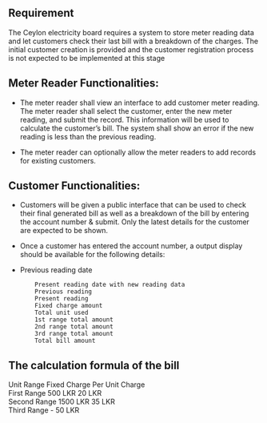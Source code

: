 ## Requirement
The Ceylon electricity board requires a system to store meter reading data and let customers check their last bill with a breakdown of the charges. The initial customer creation is provided and the customer 
registration process is not expected to be implemented at this stage

## Meter Reader Functionalities:

- The meter reader shall view an interface to add customer meter reading. The meter reader shall select the customer, enter the new meter reading, and submit the record. This information will be used to calculate the customer’s bill. The system shall show an error if the new reading is less than the previous reading.

- The meter reader can optionally allow the meter readers to add records for existing customers.

## Customer Functionalities:

- Customers will be given a public interface that can be used to check their final generated bill as well as a breakdown of the bill by entering the account number & submit. Only the latest details for the customer are expected to be shown.

- Once a customer has entered the account number, a output display should be available for the following details:
- Previous reading date

          Present reading date with new reading data
          Previous reading
          Present reading
          Fixed charge amount
          Total unit used
          1st range total amount
          2nd range total amount
          3rd range total amount
          Total bill amount

## The calculation formula of the bill

Unit Range	          Fixed Charge	  Per Unit Charge <br>
First Range	               500 LKR	       20 LKR <br>
Second Range	             1500 LKR	       35 LKR<br>
Third Range	               -	             50 LKR<br>
